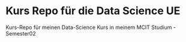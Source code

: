 # Kurs Repo für die Data Science UE
Kurs-Repo für meinen Data-Science Kurs in meinem MCIT Studium - Semester02

